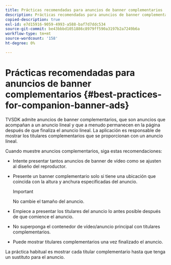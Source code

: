```yaml
---
title: Prácticas recomendadas para anuncios de banner complementarios
description: Prácticas recomendadas para anuncios de banner complementarios
copied-description: true
exl-id: e7d15916-9059-4993-a588-baf7d7ddc534
source-git-commit: be43bbbd1051886c8979ff590a3197b2a7249b6a
workflow-type: tm+mt
source-wordcount: '158'
ht-degree: 0%

---
```


# Prácticas recomendadas para anuncios de banner complementarios {#best-practices-for-companion-banner-ads}

TVSDK admite anuncios de banner complementarios, que son anuncios que acompañan a un anuncio lineal y que a menudo permanecen en la página después de que finaliza el anuncio lineal. La aplicación es responsable de mostrar los titulares complementarios que se proporcionan con un anuncio lineal.

Cuando muestre anuncios complementarios, siga estas recomendaciones:

* Intente presentar tantos anuncios de banner de vídeo como se ajusten al diseño del reproductor.
* Presente un banner complementario solo si tiene una ubicación que coincida con la altura y anchura especificadas del anuncio.

   >[!IMPORTANT]
   >
   >No cambie el tamaño del anuncio.

* Empiece a presentar los titulares del anuncio lo antes posible después de que comience el anuncio.
* No superponga el contenedor de vídeo/anuncio principal con titulares complementarios.
* Puede mostrar titulares complementarios una vez finalizado el anuncio.

La práctica habitual es mostrar cada titular complementario hasta que tenga un sustituto para el anuncio.
